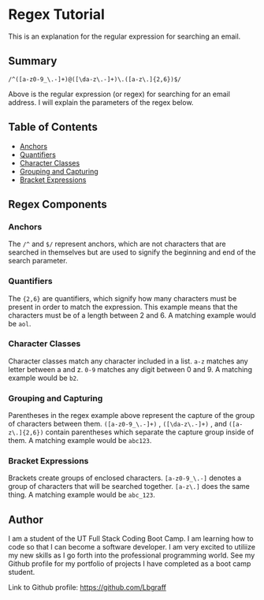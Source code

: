 # Regex Tutorial

This is an explanation for the regular expression for searching an email.

## Summary

 `/^([a-z0-9_\.-]+)@([\da-z\.-]+)\.([a-z\.]{2,6})$/`

 Above is the regular expression (or regex) for searching for an email address. I will explain the parameters of the regex below.

## Table of Contents

- [Anchors](#anchors)
- [Quantifiers](#quantifiers)
- [Character Classes](#character-classes)
- [Grouping and Capturing](#grouping-and-capturing)
- [Bracket Expressions](#bracket-expressions)

## Regex Components

### Anchors

The `/^` and `$/` represent anchors, which are not characters that are searched in themselves but are used to signify the beginning and end of the search parameter.

### Quantifiers

The `{2,6}` are quantifiers, which signify how many characters must be present in order to match the expression. This example means that the characters must be of a length between 2 and 6. A matching example would be `aol`.

### Character Classes

Character classes match any character included in a list. `a-z` matches any letter between a and z. `0-9` matches any digit between 0 and 9. A matching example would be `b2`.

### Grouping and Capturing

Parentheses in the regex example above represent the capture of the group of characters between them. `([a-z0-9_\.-]+)` , `([\da-z\.-]+)` , and `([a-z\.]{2,6})` contain parentheses which separate the capture group inside of them. A matching example would be `abc123`.

### Bracket Expressions

Brackets create groups of enclosed characters. `[a-z0-9_\.-]` denotes a group of characters that will be searched together. `[a-z\.]` does the same thing. A matching example would be `abc_123`.

## Author

I am a student of the UT Full Stack Coding Boot Camp. I am learning how to code so that I can become a software developer. I am very excited to utiliize my new skills as I go forth into the professional programming world. See my Github profile for my portfolio of projects I have completed as a boot camp student.

Link to Github profile: https://github.com/Lbgraff
